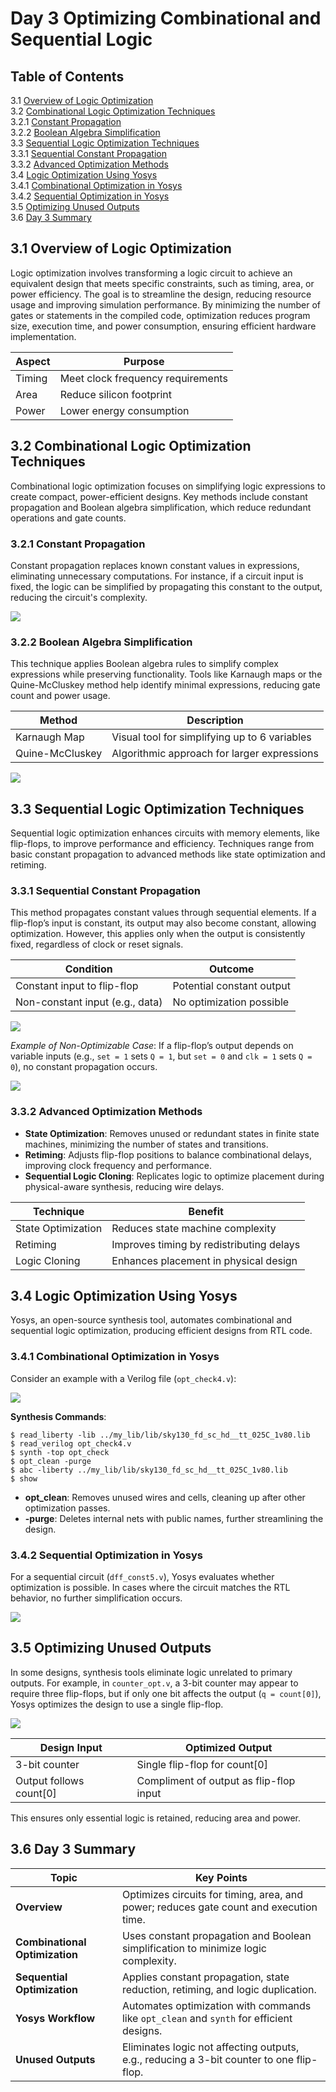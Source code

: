 # Day 3 Optimizing Combinational and Sequential Logic

## Table of Contents

   3.1 [Overview of Logic Optimization](#31-overview-of-logic-optimization)  
   3.2 [Combinational Logic Optimization Techniques](#32-combinational-logic-optimization-techniques)  
       3.2.1 [Constant Propagation](#321-constant-propagation)  
       3.2.2 [Boolean Algebra Simplification](#322-boolean-algebra-simplification)  
   3.3 [Sequential Logic Optimization Techniques](#33-sequential-logic-optimization-techniques)  
       3.3.1 [Sequential Constant Propagation](#331-sequential-constant-propagation)  
       3.3.2 [Advanced Optimization Methods](#332-advanced-optimization-methods)  
   3.4 [Logic Optimization Using Yosys](#34-logic-optimization-using-yosys)  
       3.4.1 [Combinational Optimization in Yosys](#341-combinational-optimization-in-yosys)  
       3.4.2 [Sequential Optimization in Yosys](#342-sequential-optimization-in-yosys)  
   3.5 [Optimizing Unused Outputs](#35-optimizing-unused-outputs)  
   3.6 [Day 3 Summary](#36-day-3-summary)

## 3.1 Overview of Logic Optimization
Logic optimization involves transforming a logic circuit to achieve an equivalent design that meets specific constraints, such as timing, area, or power efficiency. The goal is to streamline the design, reducing resource usage and improving simulation performance. By minimizing the number of gates or statements in the compiled code, optimization reduces program size, execution time, and power consumption, ensuring efficient hardware implementation.

| **Aspect**         | **Purpose**                              |
|--------------------|------------------------------------------|
| Timing             | Meet clock frequency requirements        |
| Area               | Reduce silicon footprint                 |
| Power              | Lower energy consumption                 |

## 3.2 Combinational Logic Optimization Techniques
Combinational logic optimization focuses on simplifying logic expressions to create compact, power-efficient designs. Key methods include constant propagation and Boolean algebra simplification, which reduce redundant operations and gate counts.

### 3.2.1 Constant Propagation
Constant propagation replaces known constant values in expressions, eliminating unnecessary computations. For instance, if a circuit input is fixed, the logic can be simplified by propagating this constant to the output, reducing the circuit's complexity.

![](images/Constant_propagation_opt.png)

### 3.2.2 Boolean Algebra Simplification
This technique applies Boolean algebra rules to simplify complex expressions while preserving functionality. Tools like Karnaugh maps or the Quine-McCluskey method help identify minimal expressions, reducing gate count and power usage.

| **Method**            | **Description**                              |
|-----------------------|----------------------------------------------|
| Karnaugh Map          | Visual tool for simplifying up to 6 variables |
| Quine-McCluskey       | Algorithmic approach for larger expressions   |

![](images/Boolean_logic_optimization.png)

## 3.3 Sequential Logic Optimization Techniques
Sequential logic optimization enhances circuits with memory elements, like flip-flops, to improve performance and efficiency. Techniques range from basic constant propagation to advanced methods like state optimization and retiming.

### 3.3.1 Sequential Constant Propagation
This method propagates constant values through sequential elements. If a flip-flop’s input is constant, its output may also become constant, allowing optimization. However, this applies only when the output is consistently fixed, regardless of clock or reset signals.

| **Condition**                 | **Outcome**                          |
|-------------------------------|--------------------------------------|
| Constant input to flip-flop    | Potential constant output           |
| Non-constant input (e.g., data) | No optimization possible            |

![](images/Sequential_Constant_propagation_opt.png)

*Example of Non-Optimizable Case*: If a flip-flop’s output depends on variable inputs (e.g., `set = 1` sets `Q = 1`, but `set = 0` and `clk = 1` sets `Q = 0`), no constant propagation occurs.

![](images/Sequential_Constant_NO_propagation_.png)

### 3.3.2 Advanced Optimization Methods
- **State Optimization**: Removes unused or redundant states in finite state machines, minimizing the number of states and transitions.
- **Retiming**: Adjusts flip-flop positions to balance combinational delays, improving clock frequency and performance.
- **Sequential Logic Cloning**: Replicates logic to optimize placement during physical-aware synthesis, reducing wire delays.

| **Technique**         | **Benefit**                              |
|-----------------------|------------------------------------------|
| State Optimization    | Reduces state machine complexity         |
| Retiming              | Improves timing by redistributing delays |
| Logic Cloning         | Enhances placement in physical design    |

## 3.4 Logic Optimization Using Yosys
Yosys, an open-source synthesis tool, automates combinational and sequential logic optimization, producing efficient designs from RTL code.

### 3.4.1 Combinational Optimization in Yosys
Consider an example with a Verilog file (`opt_check4.v`):

![](images/Comb_yosys_opt.png)

**Synthesis Commands**:
```
$ read_liberty -lib ../my_lib/lib/sky130_fd_sc_hd__tt_025C_1v80.lib
$ read_verilog opt_check4.v
$ synth -top opt_check
$ opt_clean -purge
$ abc -liberty ../my_lib/lib/sky130_fd_sc_hd__tt_025C_1v80.lib
$ show
```

- **opt_clean**: Removes unused wires and cells, cleaning up after other optimization passes.
- **-purge**: Deletes internal nets with public names, further streamlining the design.

### 3.4.2 Sequential Optimization in Yosys
For a sequential circuit (`dff_const5.v`), Yosys evaluates whether optimization is possible. In cases where the circuit matches the RTL behavior, no further simplification occurs.

![](images/Sequential_yosys_opt.png)

## 3.5 Optimizing Unused Outputs
In some designs, synthesis tools eliminate logic unrelated to primary outputs. For example, in `counter_opt.v`, a 3-bit counter may appear to require three flip-flops, but if only one bit affects the output (`q = count[0]`), Yosys optimizes the design to use a single flip-flop.

![](images/Sequential_unused_output_opt.png)

| **Design Input**      | **Optimized Output**                     |
|-----------------------|------------------------------------------|
| 3-bit counter         | Single flip-flop for count[0]            |
| Output follows count[0] | Compliment of output as flip-flop input |

This ensures only essential logic is retained, reducing area and power.

## 3.6 Day 3 Summary
| **Topic**                     | **Key Points**                                                                 |
|-------------------------------|--------------------------------------------------------------------------------|
| **Overview**                  | Optimizes circuits for timing, area, and power; reduces gate count and execution time. |
| **Combinational Optimization** | Uses constant propagation and Boolean simplification to minimize logic complexity. |
| **Sequential Optimization**   | Applies constant propagation, state reduction, retiming, and logic duplication.   |
| **Yosys Workflow**            | Automates optimization with commands like `opt_clean` and `synth` for efficient designs. |
| **Unused Outputs**            | Eliminates logic not affecting outputs, e.g., reducing a 3-bit counter to one flip-flop. |
